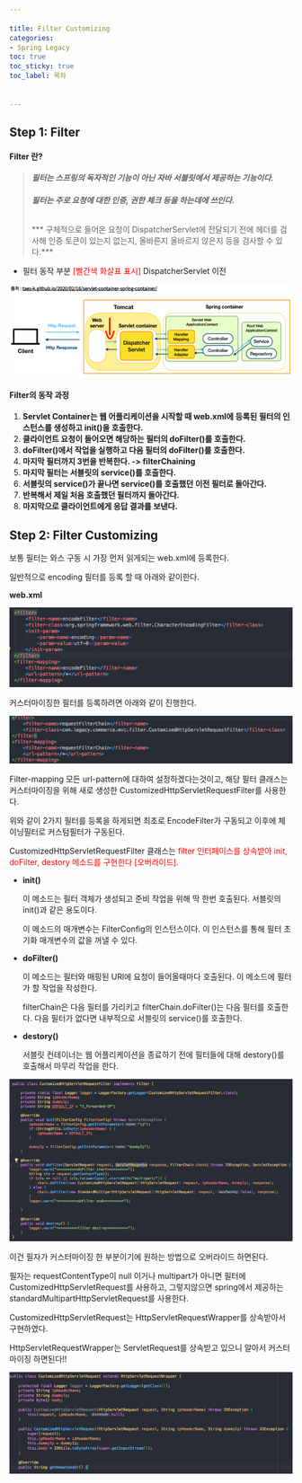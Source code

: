 ```yaml
---

title: Filter Customizing
categories:
- Spring Legacy
toc: true
toc_sticky: true
toc_label: 목차


---
```


## Step 1:  Filter 

#### Filter 란? 

> ***필터는 스프링의 독자적인 기능이 아닌 자바 서블릿에서 제공하는 기능이다.***
>
> ###### ***필터는 주로 요청에 대한 인증, 권한 체크 등을 하는데에 쓰인다.***
>
> *** 구체적으로 들어온 요청이 DispatcherServlet에 전달되기 전에 헤더를 검사해 인증 토큰이 있는지 없는지, 올바른지 올바르지 않은지 등을 검사할 수 있다.***



* 필터 동작 부분 <span style="color:red;">[빨간색 화살표 표시] </span>DispatcherServlet 이전

![image-20211029172122146](../../assets/images/2021-10-29-filter/image-20211029172122146.png)



#### Filter의 동작 과정

1. **Servlet Container는 웹 어플리케이션을 시작할 때 web.xml에 등록된 필터의 인스턴스를 생성하고 init()을 호출한다.**
2. **클라이언트 요청이 들어오면 해당하는 필터의 doFilter()를 호출한다.**
3. **doFilter()에서 작업을 실행하고 다음 필터의 doFilter()를 호출한다.**
4. **마지막 필터까지 3번을 반복한다. -> filterChaining**
5. **마지막 필터는 서블릿의 service()를 호출한다.**
6. **서블릿의 service()가 끝나면 service()를 호출했던 이전 필터로 돌아간다.**
7. **반복해서 제일 처음 호출했던 필터까지 돌아간다.**
8. **마지막으로 클라이언트에게 응답 결과를 보낸다.**



## Step 2: Filter Customizing

보통 필터는 와스 구동 시 가장 먼저 읽게되는 web.xml에 등록한다.

일반적으로 encoding 필터를 등록 할 때 아래와 같이한다. 

**web.xml**

![image-20211101133613089](../../assets/images/2021-10-29-filter/image-20211101133613089.png)

커스터마이징한 필터를 등록하려면 아래와 같이 진행한다.

![image-20211101133757929](../../assets/images/2021-10-29-filter/image-20211101133757929.png)

Filter-mapping 모든 url-pattern에 대하여 설정하겠다는것이고, 해당 필터 클래스는 커스터마이징을 위해 새로 생성한 CustomizedHttpServletRequestFilter를 사용한다.



위와 같이 2가지 필터를 등록을 하게되면 최초로 EncodeFilter가 구동되고 이후에 체이닝필터로 커스텀필터가 구동된다.



CustomizedHttpServletRequestFilter 클래스는 <span style="color:red;">filter 인터페이스를 상속받아 init, doFilter, destory 메소드를 구현한다 [오버라이드].</span>

* **init()** 

  이 메소드는 필터 객체가 생성되고 준비 작업을 위해 딱 한번 호출된다. 서블릿의 init()과 같은 용도이다.

  이 메소드의 매개변수는 FilterConfig의 인스턴스이다. 이 인스턴스를 통해 필터 초기화 매개변수의 값을 꺼낼 수 있다.

* **doFilter()**

  이 메소드는 필터와 매핑된 URl에 요청이 들어올때마다 호출된다. 이 메소드에 필터가 할 작업을 작성한다.

  filterChain은 다음 필터를 가리키고 filterChain.doFilter()는 다음 필터를 호출한다. 다음 필터가 없다면 내부적으로 서블릿의 service()를 호출한다.

* **destory()**

  서블릿 컨테이너는 웹 어플리케이션을 종료하기 전에 필터들에 대해 destory()를 호출해서 마무리 작업을 한다.

![image-20211101134643108](../../assets/images/2021-10-29-filter/image-20211101134643108.png)

이건 필자가 커스터마이징 한 부분이기에 원하는 방법으로 오버라이드 하면된다.

필자는 requestContentType이 null 이거나 multipart가 아니면 필터에 CustomizedHttpServletRequest를 사용하고,  그렇지않으면 spring에서 제공하는 standardMultipartHttpServletRequest를 사용한다.



CustomizedHttpServletRequest는 HttpServletRequestWrapper를 상속받아서 구현하였다.

HttpServletRequestWrapper는 ServletRequest를 상속받고 있으니 알아서 커스터마이징 하면된다!!

![image-20211101160212425](../../assets/images/2021-10-29-filter/image-20211101160212425.png)

